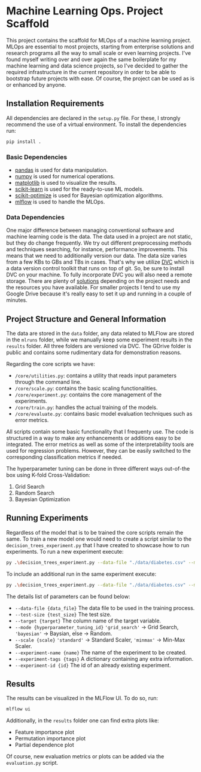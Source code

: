 # Machine Learning Ops. Project Scaffold
This project contains the scaffold for MLOps of a machine learning project.
MLOps are essential to most projects, starting from enterprise solutions and research
programs all the way to small scale or even learning projects. I've found myself
writing over and over again the same boilerplate for my machine learning and
data science projects, so I've decided to gather the required infrastructure
in the current repository in order to be able to bootstrap future projects with
ease. Of course, the project can be used as is or enhanced by anyone.

## Installation Requirements
All dependencies are declared in the `setup.py` file. For these, I strongly
recommend the use of a virtual environment. To install the dependencies run:
```bash
pip install .
```

### Basic Dependencies
- [pandas](https://github.com/pandas-dev/pandas/) is used for data manipulation.
- [numpy](https://github.com/numpy/numpy) is used for numerical operations.
- [matplotlib](https://github.com/matplotlib/matplotlib) is used to visualize the results.
- [scikit-learn](https://github.com/scikit-learn/scikit-learn) is used for the ready-to-use ML models.
- [scikit-optimize](https://github.com/scikit-optimize/scikit-optimize) is used for Bayesian optimization algorithms.
- [mlflow](https://github.com/mlflow/mlflow/) is used to handle the MLOps.

### Data Dependencies
One major difference between managing conventional software and machine learning
code is the data. The data used in a project are not static, but they do change
frequently. We try out different preprocessing methods and techniques searching,
for instance, performance improvements. This means that we need to additionally
version our data. The data size varies from a few KBs to GBs and TBs in cases.
That's why we utilize [DVC](https://github.com/iterative/dvc) which is a data
version control toolkit that runs on top of git. So, be sure to install DVC on your
machine. To fully incorporate DVC you will also need a remote storage. There are
plenty of [solutions](https://dvc.org/doc/user-guide/data-management/remote-storage)
depending on the project needs and the resources you have available. For smaller
projects I tend to use my Google Drive because it's really easy to set it up and
running in a couple of minutes.

## Project Structure and General Information
The data are stored in the `data` folder, any data related to MLFlow are stored
in the `mlruns` folder, while we manually keep some experiment results in the
`results` folder. All three folders are versioned via DVC. The GDrive folder is
public and contains some rudimentary data for demonstration reasons.

Regarding the core scripts we have:
- `/core/utilities.py`: contains a utility that reads input parameters through the command line.
- `/core/scale.py`: contains the basic scaling functionalities.
- `/core/experiment.py`: contains the core management of the experiments.
- `/core/train.py`: handles the actual training of the models.
- `/core/evaluate.py`: contains basic model evaluation techniques such as error metrics.

All scripts contain some basic functionality that I frequenty use. The code is
structured in a way to make any enhancements or additions easy to be integrated.
The error metrics as well as some of the interpretability tools are used for
regression problems. However, they can be easily switched to the corresponding
classification metrics if needed.

The hyperparameter tuning can be done in three different ways out-of-the box using
K-fold Cross-Validation:
1) Grid Search
2) Random Search
3) Bayesian Optimization

## Running Experiments
Regardless of the model that is to be trained the core scripts remain the same. To
train a new model one would need to create a script similar to the `decision_trees_experiment.py`
that I have created to showcase how to run experiments. To run a new experiment execute:
```bash
py .\decision_trees_experiment.py --data-file "./data/diabetes.csv" --mode "grid_search"  --experiment-name "Test"
```
To include an additional run in the same experiment execute:
```bash
py .\decision_trees_experiment.py --data-file "./data/diabetes.csv" --mode "bayesian"  --experiment-id {experiment_id}
```

The details list of parameters can be found below:
- `--data-file {data_file}` The data file to be used in the training process.
- `--test-size {test_size}` The test size.
- `--target {target}` The column name of the target variable.
- `--mode {hyperparameter_tuning_id}` `'grid_search'` -> Grid Search, `'bayesian'` -> Baysian, else -> Random.
- `--scale {scale}` `'standard'` -> Standard Scaler, `'minmax'` -> Min-Max Scaler.
- `--experiment-name {name}` The name of the experiment to be created.
- `--experiment-tags {tags}` A dictionary containing any extra information.
- `--experiment-id {id}` The id of an already existing experiment.

## Results
The results can be visualized in the MLFlow UI. To do so, run:
```bash
mlflow ui
```
Additionally, in the `results` folder one can find extra plots like:
- Feature importance plot
- Permutation importance plot
- Partial dependence plot

Of course, new evaluation metrics or plots can be added via the `evaluation.py`
script.
